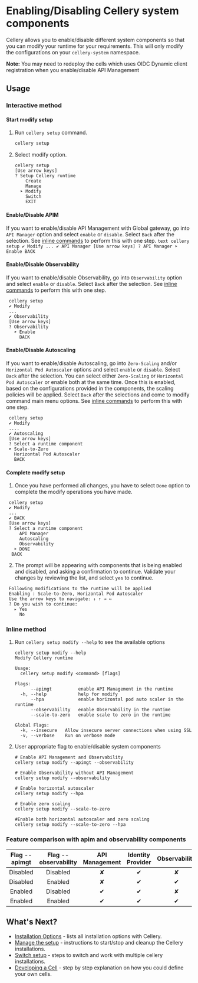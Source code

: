 # Enabling/Disabling Cellery system components

Cellery allows you to enable/disable different system components so that you can modify your runtime for your requirements.
This will only modify the configurations on your `cellery-system` namespace.

**Note:** You may need to redeploy the cells which uses OIDC Dynamic client registration when you enable/disable API Management

## Usage

### Interactive method

#### Start modify setup
1. Run `cellery setup` command.

    ```bash
    cellery setup
    ```
2. Select modify option.

    ```text
    cellery setup
    [Use arrow keys]
    ? Setup Cellery runtime
        Create
        Manage
      ➤ Modify
        Switch
        EXIT
    ```
#### Enable/Disable APIM
If you want to enable/disable API Management with Global gateway, go into `API Manager` option and select `enable` or `disable`. Select `Back` after the selection. 
See [inline commands](#inline-method) to perform this with one step. 
    ```text
    cellery setup
    ✔ Modify
    ...
    ✔ API Manager
    [Use arrow keys]
    ? API Manager
      ➤ Enable
        BACK
    ```

#### Enable/Disable Observability
If you want to enable/disable Observability, go into `Observability` option and select `enable` or `disable`. Select `Back` after the selection. 
See [inline commands](#inline-method) to perform this with one step.
```text
 cellery setup
 ✔ Modify
 ...
 ✔ Observability
 [Use arrow keys]
 ? Observability
   ➤ Enable
     BACK
```
   
#### Enable/Disable Autoscaling 
If you want to enable/disable Autoscaling, go into `Zero-Scaling` and/or `Horizontal Pod Autoscaler` options and select `enable` 
or `disable`. Select `Back` after the selection. You can select either `Zero-Scaling` or `Horizontal Pod Autoscaler` or enable both at the same time. 
Once this is enabled, based on the configurations provided in the components, the scaling policies will be applied. Select `Back` after the selections 
and come to modify command main menu options. See [inline commands](#inline-method) to perform this with one step. 
```text
 cellery setup
 ✔ Modify
 ....
 ✔ Autoscaling
 [Use arrow keys]
 ? Select a runtime component
 ➤ Scale-to-Zero
   Horizontal Pod Autoscaler
   BACK
```
    
#### Complete modify setup
1. Once you have performed all changes, you have to select `Done` option to complete the modify operations you have made. 
```text
 cellery setup
 ✔ Modify
 ...
 ✔ BACK
 [Use arrow keys]
 ? Select a runtime component
     API Manager
     Autoscaling
     Observability
   ➤ DONE
  BACK
 ```
    
2. The prompt will be appearing with components that is being enabled and disabled, and asking a confirmation to continue. 
Validate your changes by reviewing the list, and select `yes` to continue. 
```text
 Following modifications to the runtime will be applied
 Enabling : Scale-to-Zero, Horizontal Pod Autoscaler
 Use the arrow keys to navigate: ↓ ↑ → ←
 ? Do you wish to continue:
   ▸ Yes
     No
``` 
   
### Inline method

1. Run `cellery setup modify --help` to see the available options

    ```text
    cellery setup modify --help
    Modify Cellery runtime
    
    Usage:
      cellery setup modify <command> [flags]
    
    Flags:
          --apimgt          enable API Management in the runtime
      -h, --help            help for modify
          --hpa             enable horizontal pod auto scaler in the runtime
          --observability   enable Observability in the runtime
          --scale-to-zero   enable scale to zero in the runtime
    
    Global Flags:
      -k, --insecure   Allow insecure server connections when using SSL
      -v, --verbose    Run on verbose mode
    ```

2. User appropriate flag to enable/disable system components

    ```text
    # Enable API Management and Observability
    cellery setup modify --apimgt --observability
    
    # Enable Observability without API Management
    cellery setup modify --observability
 
    # Enable horizontal autoscaler
    cellery setup modify --hpa
    
    # Enable zero scaling
    cellery setup modify --scale-to-zero
    
    #Enable both horizontal autoscaler and zero scaling
    cellery setup modify --scale-to-zero --hpa
    ```

### Feature comparison with apim and observability components

| Flag --apimgt | Flag --observability | API Management  | Identity Provider | Observability |
|:-------------:|:--------------------:|:---------------:|:-----------------:|:-------------:|
| Disabled      | Disabled             | ✘               | ✔                 | ✘             |
| Disabled      | Enabled              | ✘               | ✔                 | ✔             |
| Enabled       | Disabled             | ✔               | ✔                 | ✘             |
| Enabled       | Enabled              | ✔               | ✔                 | ✔             |

## What's Next?
- [Installation Options](../installation-options.md) - lists all installation options with Cellery.
- [Manage the setup](modify-setup.md) - instructions to start/stop and cleanup the Cellery installations.
- [Switch setup](switch-setup.md) - steps to switch and work with multiple cellery installations.
- [Developing a Cell](../writing-a-cell.md) - step by step explanation on how you could define your own cells.